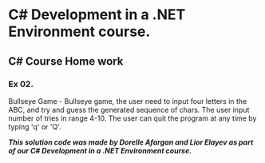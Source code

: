 # C# Development in a .NET Environment  course.
## C# Course Home work
### Ex 02.

Bullseye Game -
Bullseye game, the user need to input four letters in the ABC, and try and guess the generated sequence of chars.
The user input number of tries in range 4-10.
The user can quit the program at any time by typing 'q' or 'Q'.

_**This solution code was made by Dorelle Afargan and Lior Elayev as part of our C# Development in a .NET Environment course.**_
